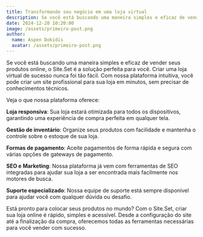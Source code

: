 ```yaml
---
title: Transformando seu negócio em uma loja virtual
description: Se você está buscando uma maneira simples e eficaz de vender seus produtos online, o Site.Set é a solução perfeita para você.
date: 2024-12-20 10:20:00
image: /assets/primeiro-post.png
author:
  name: Aspen Dokidis
  avatar: /assets/primeiro-post.png
---
```


Se você está buscando uma maneira simples e eficaz de vender seus produtos online, o Site.Set é a solução perfeita para você. Criar uma loja virtual de sucesso nunca foi tão fácil. Com nossa plataforma intuitiva, você pode criar um site profissional para sua loja em minutos, sem precisar de conhecimentos técnicos.

Veja o que nossa plataforma oferece:

**Loja responsiva**: Sua loja estará otimizada para todos os dispositivos, garantindo uma experiência de compra perfeita em qualquer tela.

**Gestão de inventário**: Organize seus produtos com facilidade e mantenha o controle sobre o estoque de sua loja.

**Formas de pagamento**: Aceite pagamentos de forma rápida e segura com várias opções de gateways de pagamento.

**SEO e Marketing**: Nossa plataforma já vem com ferramentas de SEO integradas para ajudar sua loja a ser encontrada mais facilmente nos motores de busca.

**Suporte especializado**: Nossa equipe de suporte está sempre disponível para ajudar você com qualquer dúvida ou desafio.

Está pronto para colocar seus produtos no mundo? Com o Site.Set, criar sua loja online é rápido, simples e acessível. Desde a configuração do site até a finalização da compra, oferecemos todas as ferramentas necessárias para você vender com sucesso.
